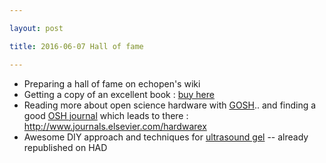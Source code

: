 ```yaml
---

layout: post

title: 2016-06-07 Hall of fame

---
```



-   Preparing a hall of fame on echopen's wiki
-   Getting a copy of an excellent book : [buy
    here](http://www.lulu.com/shop/st%C3%A9phane-ribas-and-st%C3%A9phane-ubeda-and-patrick-guillaud/logiciels-et-objets-libres-animer-une-communaut%C3%A9-autour-dun-projet-ouvert/paperback/product-22702396.html)
-   Reading more about open science hardware with
    [GOSH](http://openhardware.science/gosh-manifesto/).. and finding a
    good [OSH journal](http://openhardware.science/2016/05/20/292/)
    which leads to there : <http://www.journals.elsevier.com/hardwarex>
-   Awesome DIY approach and techniques for [ultrasound
    gel](http://journals.plos.org/plosone/article/asset?id=10.1371%2Fjournal.pone.0134332.PDF)
    -- already republished on HAD

